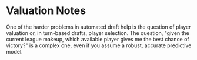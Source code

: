 # Valuation Notes

One of the harder problems in automated draft help is the question of player valuation or, in turn-based drafts, player selection. The question, "given the current league makeup, which available player gives me the best chance of victory?" is a complex one, even if you assume a robust, accurate predictive model.


